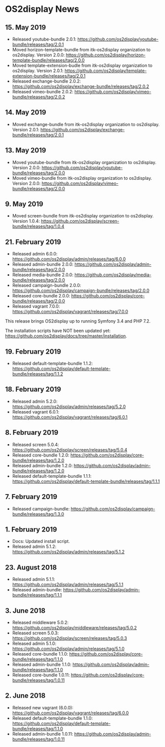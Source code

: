 # OS2display News

## 15. May 2019

* Released youtube-bundle 2.0.1: https://github.com/os2display/youtube-bundle/releases/tag/2.0.1
* Moved horizon-template-bundle from itk-os2display organization to os2display. Version 2.0.0: https://github.com/os2display/horizon-template-bundle/releases/tag/2.0.0
* Moved template-extension-budle from itk-os2display organization to os2display. Version 2.0.1: https://github.com/os2display/template-extension-bundle/releases/tag/2.0.1
* Released exchange-bundle 2.0.2: https://github.com/os2display/exchange-bundle/releases/tag/2.0.2
* Released vimeo-bundle 2.0.2: https://github.com/os2display/vimeo-bundle/releases/tag/2.0.2

## 14. May 2019

* Moved exchange-bundle from itk-os2display organization to os2display. Version 2.0.1: https://github.com/os2display/exchange-bundle/releases/tag/2.0.1

## 13. May 2019

* Moved youtube-bundle from itk-os2display organization to os2display. Version 2.0.0: https://github.com/os2display/youtube-bundle/releases/tag/2.0.0
* Moved vimeo-bundle from itk-os2display organization to os2display. Version 2.0.0: https://github.com/os2display/vimeo-bundle/releases/tag/2.0.0

## 9. May 2019

* Moved screen-bundle from itk-os2display organization to os2display. Version 1.0.4: https://github.com/os2display/screen-bundle/releases/tag/1.0.4

## 21. February 2019

* Released admin 6.0.0: https://github.com/os2display/admin/releases/tag/6.0.0
* Released admin-bundle 2.0.0: https://github.com/os2display/admin-bundle/releases/tag/2.0.0
* Released media-bundle 2.0.0: https://github.com/os2display/media-bundle/releases/tag/2.0.0
* Released campaign-bundle 2.0.0: https://github.com/os2display/campaign-bundle/releases/tag/2.0.0
* Released core-bundle 2.0.0: https://github.com/os2display/core-bundle/releases/tag/2.0.0
* Released vagrant 7.0.0: https://github.com/os2display/vagrant/releases/tag/7.0.0

This release brings OS2display up to running Symfony 3.4 and PHP 7.2.

The installation scripts have NOT been updated yet: https://github.com/os2display/docs/tree/master/installation.

## 19. February 2019

* Released default-template-bundle 1.1.2: https://github.com/os2display/default-template-bundle/releases/tag/1.1.2

## 18. February 2019

* Released admin 5.2.0: https://github.com/os2display/admin/releases/tag/5.2.0
* Released vagrant 6.0.1: https://github.com/os2display/vagrant/releases/tag/6.0.1

## 8. February 2019

* Released screen 5.0.4: https://github.com/os2display/screen/releases/tag/5.0.4
* Released core-bundle 1.2.0: https://github.com/os2display/core-bundle/releases/tag/1.2.0
* Released admin-bundle 1.2.0: https://github.com/os2display/admin-bundle/releases/tag/1.2.0
* Released default-template-bundle 1.1.1: https://github.com/os2display/default-template-bundle/releases/tag/1.1.1

## 7. February 2019

* Released campaign-bundle: https://github.com/os2display/campaign-bundle/releases/tag/1.3.0

## 1. February 2019

* Docs: Updated install script.
* Released admin 5.1.2: https://github.com/os2display/admin/releases/tag/5.1.2

## 23. August 2018

* Released admin 5.1.1: https://github.com/os2display/admin/releases/tag/5.1.1
* Released admin-bundle: https://github.com/os2display/admin-bundle/releases/tag/1.1.1

## 3. June 2018

* Released middleware 5.0.2: https://github.com/os2display/middleware/releases/tag/5.0.2
* Released screen 5.0.3: https://github.com/os2display/screen/releases/tag/5.0.3
* Released admin 5.1.0: https://github.com/os2display/admin/releases/tag/5.1.0
* Released core-bundle 1.1.0: https://github.com/os2display/core-bundle/releases/tag/1.1.0
* Released admin-bundle 1.1.0: https://github.com/os2display/admin-bundle/releases/tag/1.1.0
* Released core-bundle 1.0.11: https://github.com/os2display/core-bundle/releases/tag/1.0.11

## 2. June 2018

* Released new vagrant (6.0.0): https://github.com/os2display/vagrant/releases/tag/6.0.0
* Released default-template-bundle 1.1.0: https://github.com/os2display/default-template-bundle/releases/tag/1.1.0
* Released admin-bundle 1.0.11: https://github.com/os2display/admin-bundle/releases/tag/1.0.11
